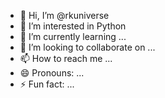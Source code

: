 - 👋 Hi, I’m @rkuniverse
- 👀 I’m interested in Python
- 🌱 I’m currently learning ...
- 💞️ I’m looking to collaborate on ...
- 📫 How to reach me ...
- 😄 Pronouns: ...
- ⚡ Fun fact: ...

<!---
rkuniverse/rkuniverse is a ✨ special ✨ repository because its `README.md` (this file) appears on your GitHub profile.
You can click the Preview link to take a look at your changes.
--->
